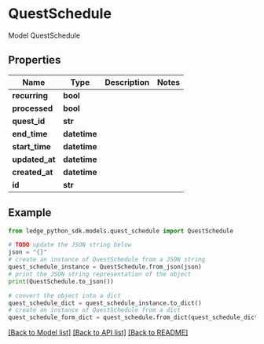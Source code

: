 # QuestSchedule

Model QuestSchedule

## Properties

Name | Type | Description | Notes
------------ | ------------- | ------------- | -------------
**recurring** | **bool** |  | 
**processed** | **bool** |  | 
**quest_id** | **str** |  | 
**end_time** | **datetime** |  | 
**start_time** | **datetime** |  | 
**updated_at** | **datetime** |  | 
**created_at** | **datetime** |  | 
**id** | **str** |  | 

## Example

```python
from ledge_python_sdk.models.quest_schedule import QuestSchedule

# TODO update the JSON string below
json = "{}"
# create an instance of QuestSchedule from a JSON string
quest_schedule_instance = QuestSchedule.from_json(json)
# print the JSON string representation of the object
print(QuestSchedule.to_json())

# convert the object into a dict
quest_schedule_dict = quest_schedule_instance.to_dict()
# create an instance of QuestSchedule from a dict
quest_schedule_form_dict = quest_schedule.from_dict(quest_schedule_dict)
```
[[Back to Model list]](../README.md#documentation-for-models) [[Back to API list]](../README.md#documentation-for-api-endpoints) [[Back to README]](../README.md)


